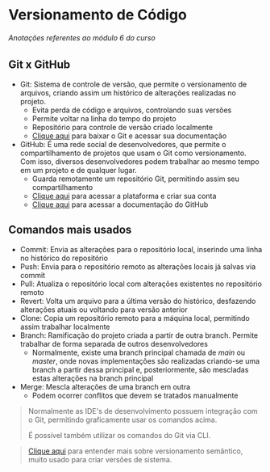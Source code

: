 # Versionamento de Código

###### _Anotações referentes ao módulo 6 do curso_

## Git x GitHub

- Git: Sistema de controle de versão, que permite o versionamento de arquivos, criando assim um histórico de alterações realizadas no projeto.
  - Evita perda de código e arquivos, controlando suas versões
  - Permite voltar na linha do tempo do projeto
  - Repositório para controle de versão criado localmente
  - [Clique aqui](https://git-scm.com/) para baixar o Git e acessar sua documentação
- GitHub: É uma rede social de desenvolvedores, que permite o compartilhamento de projetos que usam o Git como versionamento. Com isso, diversos desenvolvedores podem trabalhar ao mesmo tempo em um projeto e de qualquer lugar.
  - Guarda remotamente um repositório Git, permitindo assim seu compartilhamento
  - [Clique aqui](https://github.com/) para acessar a plataforma e criar sua conta
  - [Clique aqui](https://docs.github.com/pt) para acessar a documentação do GitHub

## Comandos mais usados

- Commit: Envia as alterações para o repositório local, inserindo uma linha no histórico do repositório
- Push: Envia para o repositório remoto as alterações locais já salvas via commit
- Pull: Atualiza o repositório local com alterações existentes no repositório remoto
- Revert: Volta um arquivo para a última versão do histórico, desfazendo alterações atuais ou voltando para versão anterior
- Clone: Copia um repositório remoto para a máquina local, permitindo assim trabalhar localmente
- Branch: Ramificação do projeto criada a partir de outra branch. Permite trabalhar de forma separada de outros desenvolvedores
  - Normalmente, existe uma branch principal chamada de _main_ ou _master_, onde novas implementações são realizadas criando-se uma branch a partir dessa principal e, posteriormente, são mescladas estas alterações na branch principal
- Merge: Mescla alterações de uma branch em outra
  - Podem ocorrer conflitos que devem se tratados manualmente

> Normalmente as IDE's de desenvolvimento possuem integração com o Git, permitindo graficamente usar os comandos acima.
> 
> É possível também utilizar os comandos do Git via CLI.

> <a href="https://semver.org/lang/pt-BR/" target="_blank">Clique aqui</a> para entender mais sobre versionamento semântico, muito usado para criar versões de sistema.